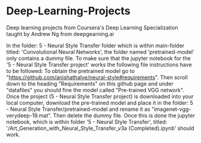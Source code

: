 # Deep-Learning-Projects
Deep learning projects from Coursera's Deep Learning Specialization taught by Andrew Ng from deepgearning.ai


In the folder: 5 - Neural Style Transfer folder which is within main-folder titled: 'Convolutional Neural Networks', the folder named 'pretrained-model' only contains a dummy file. To make sure that the jupyter notebook for the '5 - Neural Style Transfer project' works the following file instructions have to be followed: To obtain the pretrained model go to "https://github.com/anishathalye/neural-style#requirements". Then scroll down to the heading "Requirements" on this github page and under "datafiles" you should fine the model called "Pre-trained VGG network". Once the project (5 - Neural Style Transfer project) is downloaded into your local computer, download the pre-trained model and place it in the folder: 5 - Neural Style Transfer/pretrained-model and rename it as "imagenet-vgg-verydeep-19.mat". Then delete the dummy file. Once this is done the jupyter notebook, which is within folder '5 - Neural Style Transfer', titled: '/Art_Generation_with_Neural_Style_Transfer_v3a (Completed).ipynb' should work.
